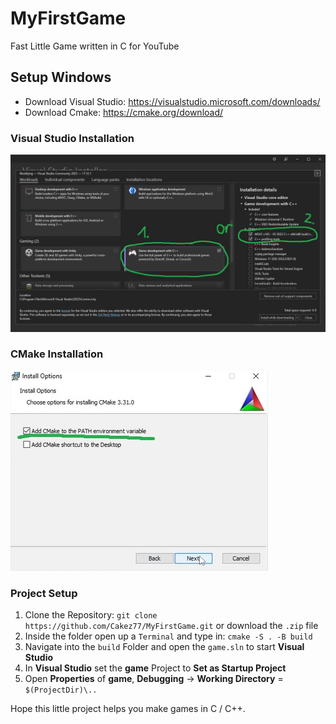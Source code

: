 # MyFirstGame
Fast Little Game written in C for YouTube

## Setup Windows
- Download Visual Studio: https://visualstudio.microsoft.com/downloads/
- Download Cmake: https://cmake.org/download/

### Visual Studio Installation
![Visual Studio Installer](/assets/VisualStudioSetup.jpg?raw=true "Installation Options")

### CMake Installation
![Visual Studio Installer](/assets/CMakeSetup.jpg?raw=true "Installation Options")

### Project Setup
1. Clone the Repository: `git clone https://github.com/Cakez77/MyFirstGame.git` or download the `.zip` file
2. Inside the folder open up a `Terminal` and type in: `cmake -S . -B build`
3. Navigate into the `build` Folder and open the `game.sln` to start **Visual Studio**
4. In **Visual Studio** set the **game** Project to **Set as Startup Project**
5. Open **Properties** of **game**, **Debugging** -> **Working Directory** = `$(ProjectDir)\..`


Hope this little project helps you make games in C / C++.

